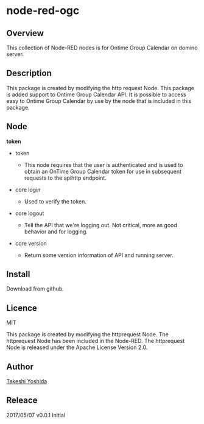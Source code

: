 # node-red-ogc

## Overview

This collection of Node-RED nodes is for Ontime Group Calendar on domino server.

## Description

This package is created by modifying the http request Node.
This package is added support to Ontime Group Calendar API.
It is possible to access easy to Ontime Group Calendar by use by the node that is included in this package.


## Node

**token**

* token
  - This node requires that the user is authenticated and is used to obtain an OnTime Group Calendar token for use in subsequent requests to the apihttp endpoint.

* core login
  - Used to verify the token.

* core logout
  - Tell the API that we're logging out. Not critical, more as good behavior and for logging.

* core version
  - Return some version information of API and running server.


## Install

Download from github.


## Licence

MIT

This package is created by modifying the httprequest Node.
The httprequest Node has been included in the Node-RED.
The httprequest Node is released under the Apache License Version 2.0.


## Author

[Takeshi Yoshida](https://github.com/chemp7)


## Releace

2017/05/07 v0.0.1 Initial

